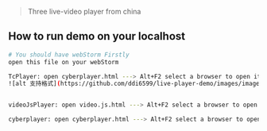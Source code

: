 > Three live-video player from china

## How to run demo on your localhost

``` bash
# You should have webStorm Firstly
open this file on your webStorm

TcPlayer: open cyberplayer.html ---> Alt+F2 select a browser to open it
![alt 支持格式](https://github.com/ddi6599/live-player-demo/images/image.png)


videoJsPlayer: open video.js.html ---> Alt+F2 select a browser to open it

cyberplayer: open cyberplayer.html ---> Alt+F2 select a browser to open it
